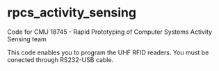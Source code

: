 # rpcs_activity_sensing
Code for CMU 18745 - Rapid Prototyping of Computer Systems Activity Sensing team

This code enables you to program the UHF RFID readers. You must be conected through RS232-USB cable. 

